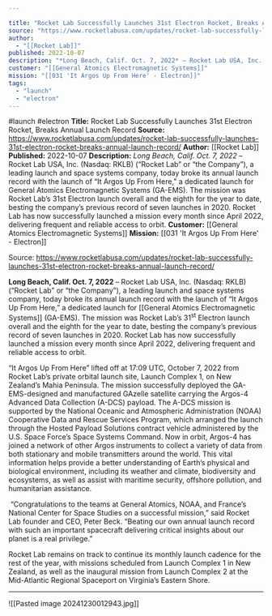 ```yaml
---

title: "Rocket Lab Successfully Launches 31st Electron Rocket, Breaks Annual Launch Record "
source: "https://www.rocketlabusa.com/updates/rocket-lab-successfully-launches-31st-electron-rocket-breaks-annual-launch-record/"
author:
  - "[[Rocket Lab]]"
published: 2022-10-07
description: "*Long Beach, Calif. Oct. 7, 2022* – Rocket Lab USA, Inc. (Nasdaq: RKLB) (“Rocket Lab” or “the Company”), a leading launch and space systems company, today broke its annual launch record with the launch of “It Argos Up From Here,” a dedicated launch for General Atomics Electromagnetic Systems (GA-EMS). The mission was Rocket Lab’s 31st Electron launch overall and the eighth for the year to date, besting the company’s previous record of seven launches in 2020. Rocket Lab has now successfully launched a mission every month since April 2022, delivering frequent and reliable access to orbit."
customer: "[[General Atomics Electromagnetic Systems]]"
mission: "[[031 'It Argos Up From Here' - Electron]]"
tags:
  - "launch"
  - "electron"
---
```


#launch #electron
**Title:** Rocket Lab Successfully Launches 31st Electron Rocket, Breaks Annual Launch Record 
**Source:** https://www.rocketlabusa.com/updates/rocket-lab-successfully-launches-31st-electron-rocket-breaks-annual-launch-record/
**Author:** [[Rocket Lab]]
**Published:** 2022-10-07
**Description:** *Long Beach, Calif. Oct. 7, 2022* – Rocket Lab USA, Inc. (Nasdaq: RKLB) (“Rocket Lab” or “the Company”), a leading launch and space systems company, today broke its annual launch record with the launch of “It Argos Up From Here,” a dedicated launch for General Atomics Electromagnetic Systems (GA-EMS). The mission was Rocket Lab’s 31st Electron launch overall and the eighth for the year to date, besting the company’s previous record of seven launches in 2020. Rocket Lab has now successfully launched a mission every month since April 2022, delivering frequent and reliable access to orbit.
**Customer:** [[General Atomics Electromagnetic Systems]]
**Mission:** [[031 'It Argos Up From Here' - Electron]]

Source: https://www.rocketlabusa.com/updates/rocket-lab-successfully-launches-31st-electron-rocket-breaks-annual-launch-record/

**Long Beach, Calif. Oct. 7, 2022** – Rocket Lab USA, Inc. (Nasdaq: RKLB) (“Rocket Lab” or “the Company”), a leading launch and space systems company, today broke its annual launch record with the launch of “It Argos Up From Here,” a dedicated launch for [[General Atomics Electromagnetic Systems]] (GA-EMS). The mission was Rocket Lab’s 31<sup>st</sup> Electron launch overall and the eighth for the year to date, besting the company’s previous record of seven launches in 2020. Rocket Lab has now successfully launched a mission every month since April 2022, delivering frequent and reliable access to orbit.

“It Argos Up From Here” lifted off at 17:09 UTC, October 7, 2022 from Rocket Lab’s private orbital launch site, Launch Complex 1, on New Zealand’s Mahia Peninsula. The mission successfully deployed the GA-EMS-designed and manufactured GAzelle satellite carrying the Argos-4 Advanced Data Collection (A-DCS) payload. The A-DCS mission is supported by the National Oceanic and Atmospheric Administration (NOAA) Cooperative Data and Rescue Services Program, which arranged the launch through the Hosted Payload Solutions contract vehicle administered by the U.S. Space Force’s Space Systems Command. Now in orbit, Argos-4 has joined a network of other Argos instruments to collect a variety of data from both stationary and mobile transmitters around the world. This vital information helps provide a better understanding of Earth’s physical and biological environment, including its weather and climate, biodiversity and ecosystems, as well as assist with maritime security, offshore pollution, and humanitarian assistance.

 “Congratulations to the teams at General Atomics, NOAA, and France’s National Center for Space Studies on a successful mission,” said Rocket Lab founder and CEO, Peter Beck. “Beating our own annual launch record with such an important spacecraft delivering critical insights about our planet is a real privilege.”

Rocket Lab remains on track to continue its monthly launch cadence for the rest of the year, with missions scheduled from Launch Complex 1 in New Zealand, as well as the inaugural mission from Launch Complex 2 at the Mid-Atlantic Regional Spaceport on Virginia’s Eastern Shore.

---

![[Pasted image 20241230012943.jpg]]